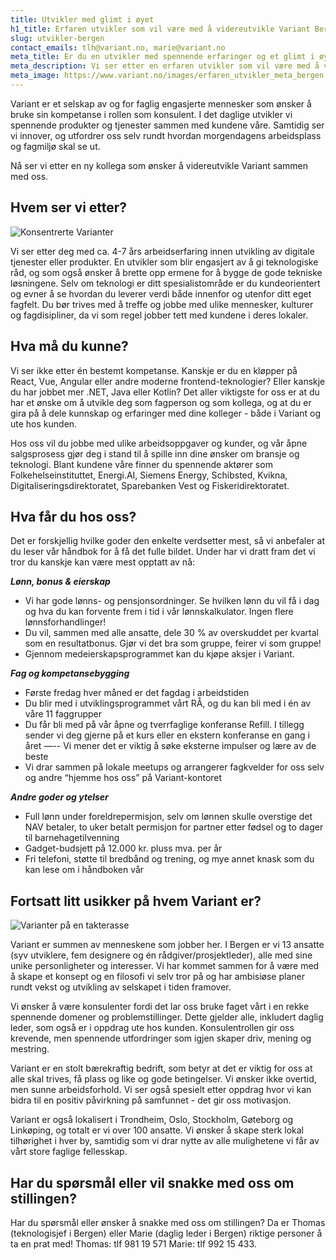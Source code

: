 ```yaml
---
title: Utvikler med glimt i øyet
h1_title: Erfaren utvikler som vil være med å videreutvikle Variant Bergen
slug: utvikler-bergen
contact_emails: tlh@variant.no, marie@variant.no
meta_title: Er du en utvikler med spennende erfaringer og et glimt i øyet? 
meta_description: Vi ser etter en erfaren utvikler som vil være med å videreutvikle Variant med oss!
meta_image: https://www.variant.no/images/erfaren_utvikler_meta_bergen.jpg
---
```


Variant er et selskap av og for faglig engasjerte mennesker som ønsker å bruke sin kompetanse i rollen som konsulent. I det daglige utvikler vi spennende produkter og tjenester sammen med kundene våre. Samtidig ser vi innover, og utfordrer oss selv rundt hvordan morgendagens arbeidsplass og fagmiljø skal se ut. 

Nå ser vi etter en ny kollega som ønsker å videreutvikle Variant sammen med oss. 


## Hvem ser vi etter?

<div class="left blob1"><img alt="Konsentrerte Varianter" src="/images/design-konsentrert.png"/></div>

Vi ser etter deg med ca. 4-7 års arbeidserfaring innen utvikling av digitale tjenester eller produkter. En utvikler som blir engasjert av å gi teknologiske råd, og som også ønsker å brette opp ermene for å bygge de gode tekniske løsningene. Selv om teknologi er ditt spesialistområde er du kundeorientert og evner å se hvordan du leverer verdi både innenfor og utenfor ditt eget fagfelt. Du bør trives med å treffe og jobbe med ulike mennesker, kulturer og fagdisipliner, da vi som regel jobber tett med kundene i deres lokaler. 


## Hva må du kunne?

Vi ser ikke etter én bestemt kompetanse. Kanskje er du en kløpper på React, Vue, Angular eller andre moderne frontend-teknologier? Eller kanskje du har jobbet mer .NET, Java eller Kotlin? Det aller viktigste for oss er at du har et ønske om å utvikle deg som fagperson og som kollega, og at du er gira på å dele kunnskap og erfaringer med dine kolleger - både i Variant og ute hos kunden. 

Hos oss vil du jobbe med ulike arbeidsoppgaver og kunder, og vår åpne salgsprosess gjør deg i stand til å spille inn dine ønsker om bransje og teknologi. Blant kundene våre finner du spennende aktører som Folkehelseinstituttet, Energi.AI, Siemens Energy, Schibsted, Kvikna, Digitaliseringsdirektoratet, Sparebanken Vest og Fiskeridirektoratet.


## Hva får du hos oss?
Det er forskjellig hvilke goder den enkelte verdsetter mest, så vi anbefaler at du leser vår håndbok for å få det fulle bildet. Under har vi dratt fram det vi tror du kanskje kan være mest opptatt av nå:


**_Lønn, bonus & eierskap_**
- Vi har gode lønns- og pensjonsordninger. Se hvilken lønn du vil få i dag og hva du kan forvente frem i tid i vår lønnskalkulator. Ingen flere lønnsforhandlinger! 
- Du vil, sammen med alle ansatte, dele 30 % av overskuddet per kvartal som en resultatbonus. Gjør vi det bra som gruppe, feirer vi som gruppe!
- Gjennom medeierskapsprogrammet kan du kjøpe aksjer i Variant.


**_Fag og kompetansebygging_**
- Første fredag hver måned er det fagdag i arbeidstiden 
- Du blir med i utviklingsprogrammet vårt RÅ, og du kan bli med i én av våre 11 faggrupper
- Du får bli med på vår åpne og tverrfaglige konferanse Refill. I tillegg sender vi deg gjerne på et kurs eller en ekstern konferanse en gang i året —-- Vi mener det er viktig å søke eksterne impulser og lære av de beste
- Vi drar sammen på lokale meetups og arrangerer fagkvelder for oss selv og andre “hjemme hos oss” på Variant-kontoret


**_Andre goder og ytelser_**
- Full lønn under foreldrepermisjon, selv om lønnen skulle overstige det NAV betaler, to uker betalt permisjon for partner etter fødsel og to dager til barnehagetilvenning
- Gadget-budsjett på 12.000 kr. pluss mva. per år
- Fri telefoni, støtte til bredbånd og trening, og mye annet knask som du kan lese om i håndboken vår


## Fortsatt litt usikker på hvem Variant er?

![Varianter på en takterasse](/images/design-takterasse.png)

Variant er summen av menneskene som jobber her. I Bergen er vi 13 ansatte (syv utviklere, fem designere og én rådgiver/prosjektleder), alle med sine unike personligheter og interesser. Vi har kommet sammen for å være med å skape et konsept og en filosofi vi selv tror på og har ambisiøse planer rundt vekst og utvikling av selskapet i tiden framover.

Vi ønsker å være konsulenter fordi det lar oss bruke faget vårt i en rekke spennende domener og problemstillinger. Dette gjelder alle, inkludert daglig leder, som også er i oppdrag ute hos kunden. Konsulentrollen gir oss krevende, men spennende utfordringer som igjen skaper driv, mening og mestring.

Variant er en stolt bærekraftig bedrift, som betyr at det er viktig for oss at alle skal trives, få plass og like og gode betingelser. Vi ønsker ikke overtid, men sunne arbeidsforhold. Vi ser også spesielt etter oppdrag hvor vi kan bidra til en positiv påvirkning på samfunnet - det gir oss motivasjon.

Variant er også lokalisert i Trondheim, Oslo, Stockholm, Gøteborg og Linkøping, og totalt er vi over 100 ansatte. Vi ønsker å skape sterk lokal tilhørighet i hver by, samtidig som vi drar nytte av alle mulighetene vi får av vårt store faglige fellesskap. 


## Har du spørsmål eller vil snakke med oss om stillingen? 

Har du spørsmål eller ønsker å snakke med oss om stillingen? Da er Thomas (teknologisjef i Bergen) eller Marie (daglig leder i Bergen) riktige personer å ta en prat med! Thomas: tlf 981 19 571 Marie: tlf 992 15 433.
